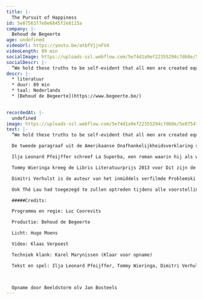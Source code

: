 ```yaml
---
title: |-
  The Pursuit of Happiness
id: 5e8756377e0e6845f2e8115a
company: |-
  Behoud de Begeerte
age: undefined
videoUrl: https://youtu.be/atbfVjjnFV4
videoLength: 89 min
socialImage: https://uploads-ssl.webflow.com/5e74d1a9ef22355294c7d60e/5e87547cb71b41265c7490c1_0B845Ydf36395alM5Y21KV0NSaGs.JPG
socialDescr: |-
  “We hold these truths to be self-evident that all men are created equal, that they are endowed by their creator with certain unalienable Rights, that among these are Life, Liberty and the pursuit of Happiness.”De tweede paragraaf uit de Amerikaanse Onafhankelijkheidsverklaring schonk de naam aan een productie van Behoud de Begeerte: The Pursuit of Happiness. Tijdens deze tournee spitten drie tenoren van de hedendaagse literatuur dat thema verder uit. Drie tenoren, dat heette: Ilja Leonard Pfeijffer, Tommy Wieringa en Dimitri Verhulst.
descr: |-
  * literatuur
  * duur: 89 min
  * taal: Nederlands
  * [Behoud de Begeerte](https://www.begeerte.be/)

  ‍
recordedAt: |-
  undefined
image: https://uploads-ssl.webflow.com/5e74d1a9ef22355294c7d60e/5e87547cb71b41265c7490c1_0B845Ydf36395alM5Y21KV0NSaGs.JPG
text: |-
  “We hold these truths to be self-evident that all men are created equal, that they are endowed by their creator with certain unalienable Rights, that among these are Life, Liberty and the pursuit of Happiness.”

  De tweede paragraaf uit de Amerikaanse Onafhankelijkheidsverklaring schonk de naam aan een productie van Behoud de Begeerte: The Pursuit of Happiness. Tijdens deze tournee spitten drie tenoren van de hedendaagse literatuur dat thema verder uit. Drie tenoren, dat heette: Ilja Leonard Pfeijffer, Tommy Wieringa en Dimitri Verhulst.

  Ilja Leonard Pfeijffer schreef La Superba, een roman waarin hij als westerse migrant Afrikaanse migranten ontmoet. Overigens is Pfeijffer zelf een migrant sinds hij in 2008 naar Italië fietste en niet meer terugkwam. Met La Superba stond Pfeijffer op de shortlist van de drie belangrijkste Nederlandstalige literatuurprijzen: de Gouden Boekenuil, de AKO Literatuurprijs en de Libris Literatuurprijs. Die laatste won hij ook. Op 10 maart kwam daar ook nog eens de Inktaap 2015 bij.

  Tommy Wieringa kreeg de Libris Literatuurprijs 2013 voor Dit zijn de namen, een migratieroman over een groep illegale vluchtelingen, die door pers en publiek met lof werd overladen. Wieringa schreef ook Een mooie jonge vrouw, het Boekenweekgeschenk 2014.

  Dimitri Verhulst is de auteur van het inmiddels verfilmde Problemski Hotel, dat zich afspeelt in een vluchtelingencentrum en ontstond nadat Verhulst enkele dagen zelf in een asielcentrum had verbleven. Hij is winnaar van De Gouden Uil, de Libris Literatuurprijs en de Inktaap, schrijver van het Boekenweekgeschenk 2015, trad enkel in Vlaanderen en Utrecht aan. Zijn deelname aan het Nederlandse deel van de tournee bleek niet compatibel met zijn drukke agenda tijdens de Boekenweek.In Nederland was daarom Gustaaf Peek van de partij, die met Godin, held tussen de sterren van het letterenfirmament stond. In 2008 publiceerde hij Dover, over een groep illegale Chinezen die per vrachtschip naar Engeland vluchten, maar bij aankomst blijken te zijn gestikt in een tomatencontainer.

  Ook Thé Lau had toegezegd te zullen optreden tijdens alle voorstellingen van The Pursuit of Happiness. Thé Lau trad in de eerste plaats aan als schrijver. Exclusief voor The Pursuit of Happiness schreef Thé Lau een verhaal.

  #####Credits:

  Programma en regie: Luc Coorevits

  Productie: Behoud de Begeerte

  Licht: Hugo Moens

  Video: Klaas Verpoest

  Techniek klank: Karel Marynissen (Klaar voor opname)

  Tekst en spel: Ilja Leonard Pfeijffer, Tommy Wieringa, Dimitri Verhulst en Thé Lau.

  ‍

  Opname door Beeldstorm olv Jan Bosteels
---
```

